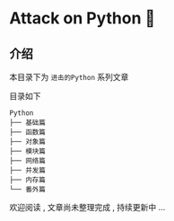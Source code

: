 #  Attack on Python 🐍




<extoc></extoc>

## 介绍

本目录下为 `进击的Python` 系列文章

目录如下

```
Python
├── 基础篇
├── 函数篇
├── 对象篇
├── 模块篇
├── 网络篇
├── 并发篇
├── 内存篇
└── 番外篇
```

欢迎阅读 , 文章尚未整理完成 , 持续更新中 ...

